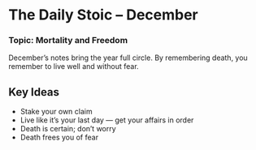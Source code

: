 # The Daily Stoic – December  
### Topic: Mortality and Freedom  

December’s notes bring the year full circle. By remembering death, you remember to live well and without fear.

## Key Ideas
- Stake your own claim
- Live like it’s your last day — get your affairs in order
- Death is certain; don’t worry 
- Death frees you of fear
